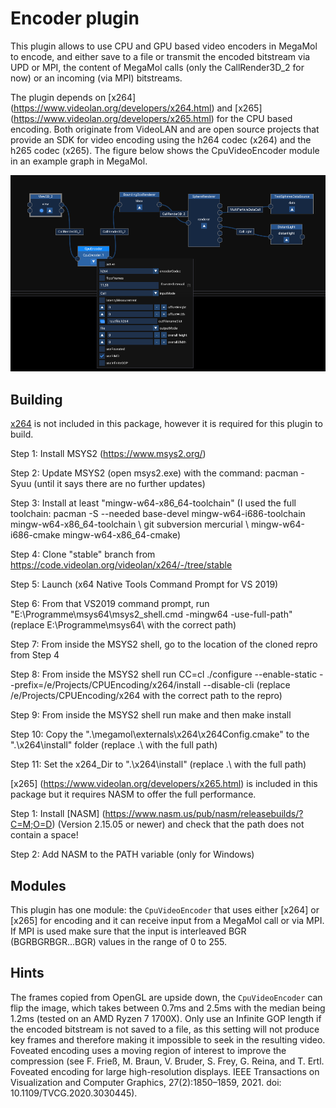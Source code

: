 # Encoder plugin
This plugin allows to use CPU and GPU based video encoders in MegaMol to encode, and either save to a file or transmit the encoded bitstream via UPD or MPI, the content of MegaMol calls (only the CallRender3D_2 for now) or an incoming (via MPI) bitstreams.

The plugin depends on [x264] (https://www.videolan.org/developers/x264.html) and [x265] (https://www.videolan.org/developers/x265.html) for the CPU based encoding. Both originate from VideoLAN and are open source projects that provide an SDK for video encoding using the h264 codec (x264) and the h265 codec (x265).
The figure below shows the CpuVideoEncoder module in an example graph in MegaMol.

![](encoder_configurator.png)

## Building
[x264](https://www.videolan.org/developers/x264.html) is not included in this package, however it is required for this plugin to build.

Step 1: Install MSYS2 (https://www.msys2.org/)

Step 2: Update MSYS2 (open msys2.exe) with the command: pacman -Syuu  (until it says there are no further updates)

Step 3: Install at least "mingw-w64-x86_64-toolchain" (I used the full toolchain: pacman -S --needed base-devel mingw-w64-i686-toolchain mingw-w64-x86_64-toolchain \ git subversion mercurial \ mingw-w64-i686-cmake mingw-w64-x86_64-cmake)

Step 4: Clone "stable" branch from https://code.videolan.org/videolan/x264/-/tree/stable

Step 5: Launch (x64 Native Tools Command Prompt for VS 2019)

Step 6: From that VS2019 command prompt, run "E:\Programme\msys64\msys2_shell.cmd -mingw64 -use-full-path" (replace E:\Programme\msys64\ with the correct path)

Step 7: From inside the MSYS2 shell, go to the location of the cloned repro from Step 4

Step 8: From inside the MSYS2 shell run CC=cl ./configure --enable-static --prefix=/e/Projects/CPUEncoding/x264/install --disable-cli (replace /e/Projects/CPUEncoding/x264 with the correct path to the repro)

Step 9: From inside the MSYS2 shell run make and then make install

Step 10: Copy the ".\megamol\externals\x264\x264Config.cmake" to the ".\x264\install\" folder (replace .\ with the full path)

Step 11: Set the x264_Dir to ".\x264\install\" (replace .\ with the full path)

[x265] (https://www.videolan.org/developers/x265.html) is included in this package but it requires NASM to offer the full performance.

Step 1: Install [NASM] (https://www.nasm.us/pub/nasm/releasebuilds/?C=M;O=D) (Version 2.15.05 or newer) and check that the path does not contain a space!

Step 2: Add NASM to the PATH variable (only for Windows)

## Modules

This plugin has one module: the `CpuVideoEncoder` that uses either [x264] or [x265] for encoding and it can receive input from a MegaMol call or via MPI.
If MPI is used make sure that the input is interleaved BGR (BGRBGRBGR...BGR) values in the range of 0 to 255.

## Hints

The frames copied from OpenGL are upside down, the `CpuVideoEncoder` can flip the image, which takes between 0.7ms and 2.5ms with the median being 1.2ms (tested on an AMD Ryzen 7 1700X).
Only use an Infinite GOP length if the encoded bitstream is not saved to a file, as this setting will not produce key frames and therefore making it impossible to seek in the resulting video.
Foveated encoding uses a moving region of interest to improve the compression (see F. Frieß, M. Braun, V. Bruder, S. Frey, G. Reina, and T. Ertl. Foveated encoding for large high-resolution displays. IEEE Transactions on Visualization and Computer Graphics, 27(2):1850–1859, 2021. doi: 10.1109/TVCG.2020.3030445).